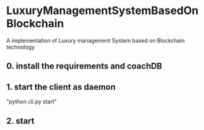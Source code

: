 # LuxuryManagementSystemBasedOnBlockchain
A implementation of Luxury management System based on Blockchain technology

## 0. install the requirements and coachDB


## 1. start the client as daemon
"python cli.py start"

## 2. start
